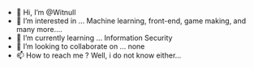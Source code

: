 - 👋 Hi, I’m @Witnull
- 👀 I’m interested in ... Machine learning, front-end, game making, and many more....
- 🌱 I’m currently learning ... Information Security
- 💞️ I’m looking to collaborate on ... none
- 📫 How to reach me ? Well, i do not know either...

<!---
Witnull/Witnull is a ✨ special ✨ repository because its `README.md` (this file) appears on your GitHub profile.
You can click the Preview link to take a look at your changes.
--->
